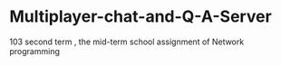 # Multiplayer-chat-and-Q-A-Server
103 second term , the mid-term school assignment of Network programming 
